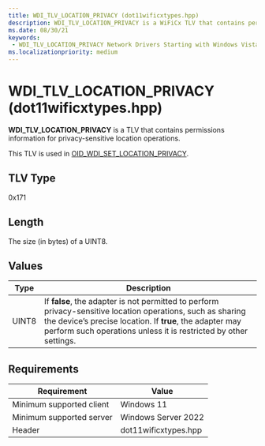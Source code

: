 ```yaml
---
title: WDI_TLV_LOCATION_PRIVACY (dot11wificxtypes.hpp)
description: WDI_TLV_LOCATION_PRIVACY is a WiFiCx TLV that contains permissions information for privacy-sensitive location operations. 
ms.date: 08/30/21
keywords:
 - WDI_TLV_LOCATION_PRIVACY Network Drivers Starting with Windows Vista
ms.localizationpriority: medium
---
```


# WDI_TLV_LOCATION_PRIVACY (dot11wificxtypes.hpp)

**WDI_TLV_LOCATION_PRIVACY** is a TLV that contains permissions information for privacy-sensitive location operations.

This TLV is used in [OID_WDI_SET_LOCATION_PRIVACY](oid-wdi-set-location-privacy.md).

## TLV Type

0x171

## Length

The size (in bytes) of a UINT8.

## Values

| Type | Description |
| --- | --- |
| UINT8 | If **false**, the adapter is not permitted to perform privacy-sensitive location operations, such as sharing the device’s precise location. If **true**, the adapter may perform such operations unless it is restricted by other settings. |

## Requirements

|Requirement|Value|
|--- |--- |
|Minimum supported client|Windows 11|
|Minimum supported server|Windows Server 2022|
|Header|dot11wificxtypes.hpp|

